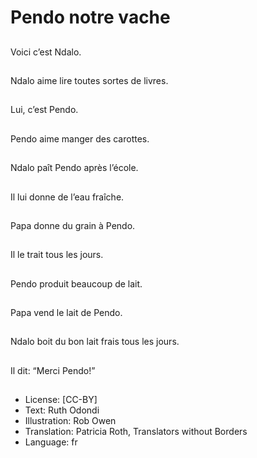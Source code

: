 # Pendo notre vache

##
Voici c’est Ndalo.

##
Ndalo aime lire toutes sortes de livres.

##
Lui, c’est Pendo.

##
Pendo aime manger des carottes.

##
Ndalo paît Pendo après l’école.

##
Il lui donne de l’eau fraîche.

##
Papa donne du grain à Pendo.

##
Il le trait tous les jours.

##
Pendo produit beaucoup de lait.

##
Papa vend le lait de Pendo.

##
Ndalo boit du bon lait frais tous les jours.

##
Il dit: “Merci Pendo!”

##
* License: [CC-BY]
* Text: Ruth Odondi
* Illustration: Rob Owen
* Translation: Patricia Roth, Translators without Borders
* Language: fr
